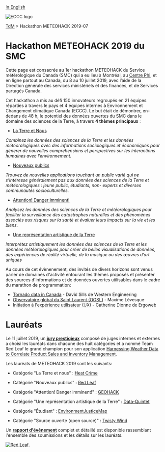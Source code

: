 [In English](2019-07_hackaton-METEOHACK_en.md)

![ECCC logo](../../../docs/img_eccc-logo.png)

[TdM](../2019-07_hackaton-METEOHACK_fr.md) > Hackathon METEOHACK 2019-07

# Hackathon METEOHACK 2019 du SMC

Cette page est consacrée au 1er hackathon METEOHACK du Service métérologique du Canada (SMC) qui a eu lieu à Montréal, au [Centre Phi](https://phi-centre.com/), et en ligne partout au Canada, du 8 au 10 juillet 2019, avec l’aide de la Direction générale des services ministériels et des finances, et de Services partagés Canada.

Cet hackathon a mis au défi 150 innovateurs regroupés en 21 équipes réparties à travers le pays et 4 équipes internes à Environnement et Changement climatique Canada (ECCC). Le but était de démontrer, en-dedans de 48 h, le potentiel des données ouvertes du SMC dans le domaine des sciences de la Terre, à travers **4 thèmes principaux** :

* <u>La Terre et Nous</u>

*Combinez les données des sciences de la Terre et les données météorologiques avec des informations sociologiques et économiques pour générer de nouvelles compréhensions et perspectives sur les interactions humaines avec l’environnement.*

* <u>Nouveaux publics</u>

*Trouvez de nouvelles applications touchant un public varié qui ne s’intéresse généralement pas aux données des sciences de la Terre et météorologiques : jeune public, étudiants, non- experts et diverses communautés socioculturelles.*

* <u>Attention! Danger imminent!</u>

*Analysez les données des sciences de la Terre et météorologiques pour faciliter la surveillance des catastrophes naturelles et des phénomènes associés aux risques sur la santé et évaluer leurs impacts sur la vie et les biens.*

* <u>Une représentation artistique de la Terre</u>

*Interprétez artistiquement les données des sciences de la Terre et les données météorologiques pour créer de belles visualisations de données, des expériences de réalité virtuelle, de la musique ou des œuvres d’art uniques*

Au cours de cet évènenement, des invités de divers horizons sont venus parler de domaines d'activité entourant les thèmes proposés et présenter des sources d'informations et de données ouvertes utilisables dans le cadre du marathon de programmation:

* [Tornado data in Canada](https://collaboration.cmc.ec.gc.ca/cmc/cmos/meteohack/presentations/hackathon_guest-speakers/SILLS_CMOS-IUGG-2019_Hackthon_final.pptx) - David Sills de Western Engineering
* [Observatoire global du Saint Laurent (OGSL)](https://collaboration.cmc.ec.gc.ca/cmc/cmos/meteohack/presentations/hackathon_guest-speakers/OGSL_MeteoHack.pptx) - Maxime Lévesque
* [Initiation à l'expérience utilisateur (UX)](https://collaboration.cmc.ec.gc.ca/cmc/cmos/meteohack/presentations/hackathon_guest-speakers/Meteohack_ExperienceUtilisateur101.pdf) - Catherine Dionne de Ergoweb 

# Lauréats

Le 11 juillet 2019, un [__jury prestigieux__](https://collaboration.cmc.ec.gc.ca/cmc/cmos/meteohack/summary/METEOHACK_Event_Summary_fr.pdf) composé de juges internes et externes a choisi les lauréats dans chacune des huit catégories et a nommé Team Red Leaf le grand champion pour son application [Harnessing Weather Data to Correlate Product Sales and Inventory Management](https://www.loom.com/share/ab59c8e1570646e6b0afa1eb487ecae1).

Les lauréats de METEOHACK 2019 sont les suivants:

* Catégorie "La Terre et nous" : [Heat Crime](https://www.youtube.com/watch?v=k9SNqhikcmw&feature=youtu.be)
* Catégorie "Nouveaux publics" : [Red Leaf](https://www.loom.com/share/ab59c8e1570646e6b0afa1eb487ecae1)
* Catégorie "Attention! Danger imminent!" : [GEOHACK](https://www.youtube.com/watch?v=nYdaN7RUibE&feature=youtu.be)
* Catégorie "Une représentation artistique de la Terre" : [Data-Quintet](https://www.youtube.com/watch?v=KWMnSSIYstY)

* Catégorie "Étudiant" : [EnvironmentJusticeMap](https://www.youtube.com/watch?v=nYdaN7RUibE&feature=youtu.be)
* Catégorie "Source ouverte (open source)" : [Twisty Wind](https://www.youtube.com/watch?v=rlS7Bt2pwnc&feature=youtu.be)

Un [__rapport d'évènement__](https://collaboration.cmc.ec.gc.ca/cmc/cmos/meteohack/summary/METEOHACK_Event_Summary_fr.pdf) complet et détaillé est disponible rassemblant l'ensemble des soumissions et les détails sur les lauréats. 

[![Red Leaf](https://collaboration.cmc.ec.gc.ca/cmc/cmos/public_doc/events/meteohack_2019/Red.Leaf_2019.jpg)](http://www.youtube.com/watch?v=DNlTntWKTtA "Grand champion de METEOHACK 2019 : Red Leaf").